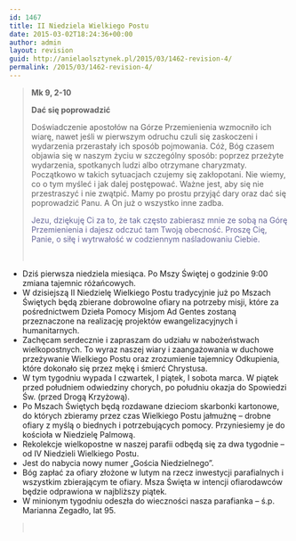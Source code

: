 ```yaml
---
id: 1467
title: II Niedziela Wielkiego Postu
date: 2015-03-02T18:24:36+00:00
author: admin
layout: revision
guid: http://anielaolsztynek.pl/2015/03/1462-revision-4/
permalink: /2015/03/1462-revision-4/
---
```

> **Mk 9, 2-10**
> 
> **Dać się poprowadzić**
> 
> Doświadczenie apostołów na Górze Przemienienia wzmocniło ich wiarę, nawet jeśli w pierwszym odruchu czuli się zaskoczeni i wydarzenia przerastały ich sposób pojmowania. Cóż, Bóg czasem objawia się w naszym życiu w szczególny sposób: poprzez przeżyte wydarzenia, spotkanych ludzi albo otrzymane charyzmaty. Początkowo w takich sytuacjach czujemy się zakłopotani. Nie wiemy, co o tym myśleć i jak dalej postępować. Ważne jest, aby się nie przestraszyć i nie zwątpić. Mamy po prostu przyjąć dary oraz dać się poprowadzić Panu. A On już o wszystko inne zadba.
> 
> <span style="color: #666699;">Jezu, dziękuję Ci za to, że tak często zabierasz mnie ze sobą na Górę Przemienienia i dajesz odczuć tam Twoją obecność. Proszę Cię, Panie, o siłę i wytrwałość w codziennym naśladowaniu Ciebie.</span>
> 
> <span style="color: #666699;"><br /> </span>

  * Dziś pierwsza niedziela miesiąca. Po Mszy Świętej o godzinie 9:00 zmiana tajemnic różańcowych.
  * W dzisiejszą II Niedzielę Wielkiego Postu tradycyjnie już po Mszach Świętych będą zbierane dobrowolne ofiary na potrzeby misji, które za pośrednictwem Dzieła Pomocy Misjom Ad Gentes zostaną przeznaczone na realizację projektów ewangelizacyjnych i humanitarnych.
  * Zachęcam serdecznie i zapraszam do udziału w nabożeństwach wielkopostnych. To wyraz naszej wiary i zaangażowania w duchowe przeżywanie Wielkiego Postu oraz zrozumienie tajemnicy Odkupienia, które dokonało się przez mękę i śmierć Chrystusa.
  * W tym tygodniu wypada I czwartek, I piątek, I sobota marca. W piątek przed południem odwiedziny chorych, po południu okazja do Spowiedzi Św. (przed Drogą Krzyżową).
  * Po Mszach Świętych będą rozdawane dzieciom skarbonki kartonowe, do których zbieramy przez czas Wielkiego Postu jałmużnę &#8211; drobne ofiary z myślą o biednych i potrzebujących pomocy. Przyniesiemy je do kościoła w Niedzielę Palmową.
  * Rekolekcje wielkopostne w naszej parafii odbędą się za dwa tygodnie &#8211; od IV Niedzieli Wielkiego Postu.
  * Jest do nabycia nowy numer &#8222;Gościa Niedzielnego&#8221;.
  * Bóg zapłać za ofiary złożone w lutym na rzecz inwestycji parafialnych i wszystkim zbierającym te ofiary. Msza Święta w intencji ofiarodawców będzie odprawiona w najbliższy piątek.
  * W minionym tygodniu odeszła do wieczności nasza parafianka &#8211; ś.p. Marianna Zegadło, lat 95.

> <span style="color: #666699;"><br /> </span>